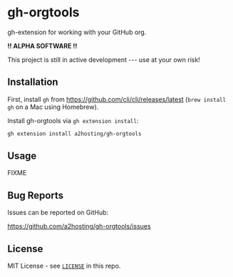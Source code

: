 # gh-orgtools

gh-extension for working with your GitHub org.

**!! ALPHA SOFTWARE !!**

This project is still in active development --- use at your own risk!

## Installation

First, install `gh` from <https://github.com/cli/cli/releases/latest> (`brew
install gh` on a Mac using Homebrew).

Install gh-orgtools via `gh extension install`:

```sh
gh extension install a2hosting/gh-orgtools
```

## Usage

FIXME

## Bug Reports

Issues can be reported on GitHub:

<https://github.com/a2hosting/gh-orgtools/issues>

## License

MIT License - see [`LICENSE`](./LICENSE) in this repo.
